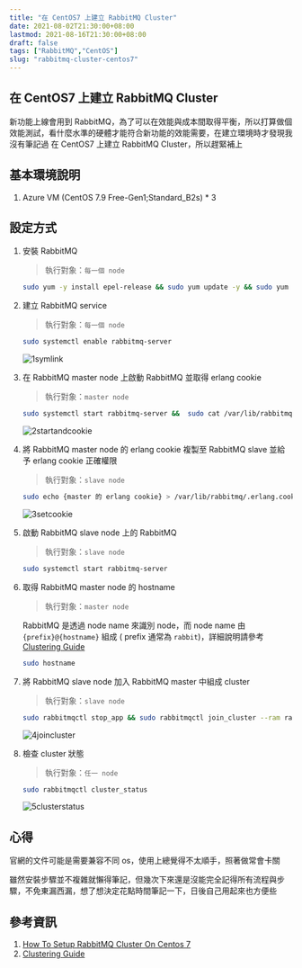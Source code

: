 ```yaml
---
title: "在 CentOS7 上建立 RabbitMQ Cluster"
date: 2021-08-02T21:30:00+08:00
lastmod: 2021-08-16T21:30:00+08:00
draft: false
tags: ["RabbitMQ","CentOS"]
slug: "rabbitmq-cluster-centos7"
---
```


## 在 CentOS7 上建立 RabbitMQ Cluster

新功能上線會用到 RabbitMQ，為了可以在效能與成本間取得平衡，所以打算做個效能測試，看什麼水準的硬體才能符合新功能的效能需要，在建立環境時才發現我沒有筆記過 在 CentOS7 上建立 RabbitMQ Cluster，所以趕緊補上

## 基本環境說明

1. Azure VM (CentOS 7.9 Free-Gen1;Standard_B2s) * 3

## 設定方式

1. 安裝 RabbitMQ

    > 執行對象：`每一個 node`

    ```bash
    sudo yum -y install epel-release && sudo yum update -y && sudo yum install -y rabbitmq-server
    ```

2. 建立 RabbitMQ service

    > 執行對象：`每一個 node`

    ```bash
    sudo systemctl enable rabbitmq-server
    ```

    ![1symlink](https://user-images.githubusercontent.com/3851540/127964557-20d42b47-1f02-426e-ad27-ee14ccad21e7.png)

3. 在 RabbitMQ master node 上啟動 RabbitMQ 並取得 erlang cookie

    > 執行對象：`master node`

    ```bash
    sudo systemctl start rabbitmq-server &&  sudo cat /var/lib/rabbitmq/.erlang.cookie
    ```

    ![2startandcookie](https://user-images.githubusercontent.com/3851540/127964561-614730bb-7c33-40d2-bfd9-bb7cad57a25c.png)

4. 將 RabbitMQ master node 的 erlang cookie 複製至 RabbitMQ slave 並給予 erlang cookie 正確權限

    > 執行對象：`slave node`

    ```bash
    sudo echo {master 的 erlang cookie} > /var/lib/rabbitmq/.erlang.cookie && sudo chown rabbitmq:rabbitmq /var/lib/rabbitmq/.erlang.cookie && sudo chmod 400 /var/lib/rabbitmq/.erlang.cookie
    ```

    ![3setcookie](https://user-images.githubusercontent.com/3851540/127964562-6c2076ff-d1c4-4507-b560-a5a0ff5ac141.png)

5. 啟動 RabbitMQ slave node 上的 RabbitMQ

    > 執行對象：`slave node`

    ```bash
    sudo systemctl start rabbitmq-server
    ```

6. 取得 RabbitMQ master node 的 hostname

    > 執行對象：`master node`

    RabbitMQ 是透過 node name 來識別 node，而 node name 由 `{prefix}@{hostname}` 組成 ( prefix 通常為 `rabbit`)，詳細說明請參考 [Clustering Guide](https://www.rabbitmq.com/clustering.html#node-names)

    ```bash
    sudo hostname
    ```

7. 將 RabbitMQ slave node 加入 RabbitMQ master 中組成 cluster

    > 執行對象：`slave node`

    ```bash
    sudo rabbitmqctl stop_app && sudo rabbitmqctl join_cluster --ram rabbit@{hostname} && sudo rabbitmqctl start_app 
    ```

    ![4joincluster](https://user-images.githubusercontent.com/3851540/127964563-218e13b0-db45-4612-b635-15158fd79451.png)

8. 檢查 cluster 狀態

    > 執行對象：`任一 node`

    ```bash
    sudo rabbitmqctl cluster_status
    ```

    ![5clusterstatus](https://user-images.githubusercontent.com/3851540/127964565-0dc04e30-89dd-4988-96bb-c68189b0c63b.png)

## 心得

官網的文件可能是需要兼容不同 os，使用上總覺得不太順手，照著做常會卡關

雖然安裝步驟並不複雜就懶得筆記，但幾次下來還是沒能完全記得所有流程與步驟，不免東漏西漏，想了想決定花點時間筆記一下，日後自己用起來也方便些

## 參考資訊

1. [How To Setup RabbitMQ Cluster On Centos 7](https://www.unixmen.com/rabbitmq-cluster-on-centos-7/)
2. [Clustering Guide](https://www.rabbitmq.com/clustering.html#node-names)
